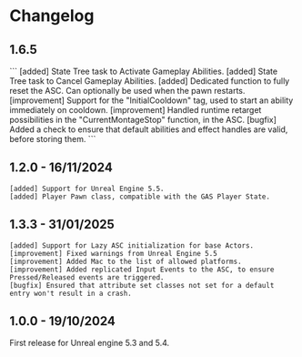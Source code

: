# Changelog
<primary-label ref="gas"/>

## 1.6.5
<secondary-label ref="wip"/>
```
[added] State Tree task to Activate Gameplay Abilities.
[added] State Tree task to Cancel Gameplay Abilities.
[added] Dedicated function to fully reset the ASC. Can optionally be used when the pawn restarts.
[improvement] Support for the "InitialCooldown" tag, used to start an ability immediately on cooldown.
[improvement] Handled runtime retarget possibilities in the "CurrentMontageStop" function, in the ASC.
[bugfix] Added a check to ensure that default abilities and effect handles are valid, before storing them. 
```

## 1.2.0 - 16/11/2024
```
[added] Support for Unreal Engine 5.5.
[added] Player Pawn class, compatible with the GAS Player State.
```

## 1.3.3 - 31/01/2025
```
[added] Support for Lazy ASC initialization for base Actors.
[improvement] Fixed warnings from Unreal Engine 5.5
[improvement] Added Mac to the list of allowed platforms.
[improvement] Added replicated Input Events to the ASC, to ensure Pressed/Released events are triggered.
[bugfix] Ensured that attribute set classes not set for a default entry won't result in a crash.
```

## 1.0.0 - 19/10/2024
First release for Unreal engine 5.3 and 5.4.
